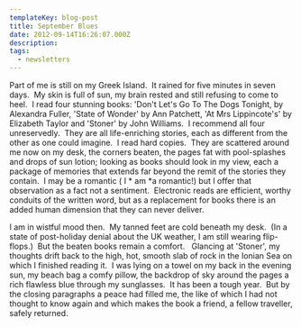 ```yaml
---
templateKey: blog-post
title: September Blues
date: 2012-09-14T16:26:07.000Z
description: 
tags: 
  - newsletters
---
```


Part of me is still on my Greek Island.  It rained for five minutes in seven days.  My skin is full of sun, my brain rested and still refusing to come to heel.  I read four stunning books: 'Don't Let's Go To The Dogs Tonight, by Alexandra Fuller, 'State of Wonder' by Ann Patchett, 'At Mrs Lippincote's' by Elizabeth Taylor and 'Stoner' by John Williams.  I recommend all four unreservedly.  They are all life-enriching stories, each as different from the other as one could imagine.  I read hard copies.  They are scattered around me now on my desk, the corners beaten, the pages fat with pool-splashes and drops of sun lotion; looking as books should look in my view, each a package of memories that extends far beyond the remit of the stories they contain.  I may be a romantic ( I * am *a romantic!) but I offer that observation as a fact not a sentiment.  Electronic reads are efficient, worthy conduits of the written word, but as a replacement for books there is an added human dimension that they can never deliver.

I am in wistful mood then.  My tanned feet are cold beneath my desk.  (In a state of post-holiday denial about the UK weather, I am still wearing flip-flops.)  But the beaten books remain a comfort.   Glancing at 'Stoner', my thoughts drift back to the high, hot, smooth slab of rock in the Ionian Sea on which I finished reading it.  I was lying on a towel on my back in the evening sun, my beach bag a comfy pillow, the backdrop of sky around the pages a rich flawless blue through my sunglasses.  It has been a tough year.  But by the closing paragraphs a peace had filled me, the like of which I had not thought to know again and which makes the book a friend, a fellow traveller, safely returned.

